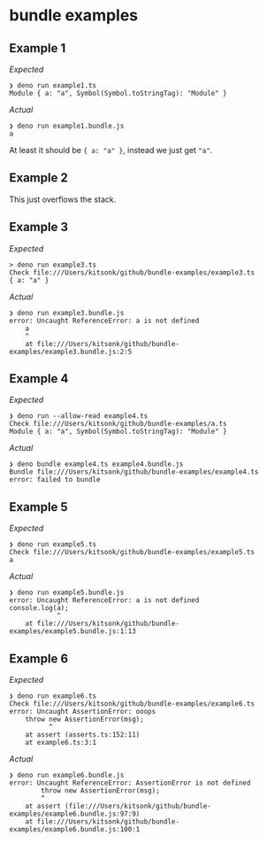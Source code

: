# bundle examples

## Example 1

*Expected*

```
❯ deno run example1.ts
Module { a: "a", Symbol(Symbol.toStringTag): "Module" }
```

*Actual*

```
❯ deno run example1.bundle.js
a
```

At least it should be `{ a: "a" }`, instead we just get `"a"`.

## Example 2

This just overflows the stack.

## Example 3

*Expected*

```
> deno run example3.ts
Check file:///Users/kitsonk/github/bundle-examples/example3.ts
{ a: "a" }
```

*Actual*

```
❯ deno run example3.bundle.js
error: Uncaught ReferenceError: a is not defined
    a
    ^
    at file:///Users/kitsonk/github/bundle-examples/example3.bundle.js:2:5
```

## Example 4

*Expected*

```
❯ deno run --allow-read example4.ts
Check file:///Users/kitsonk/github/bundle-examples/a.ts
Module { a: "a", Symbol(Symbol.toStringTag): "Module" }
```

*Actual*

```
❯ deno bundle example4.ts example4.bundle.js
Bundle file:///Users/kitsonk/github/bundle-examples/example4.ts
error: failed to bundle
```

## Example 5

*Expected*

```
❯ deno run example5.ts
Check file:///Users/kitsonk/github/bundle-examples/example5.ts
a
```

*Actual*

```
❯ deno run example5.bundle.js
error: Uncaught ReferenceError: a is not defined
console.log(a);
            ^
    at file:///Users/kitsonk/github/bundle-examples/example5.bundle.js:1:13
```

## Example 6

*Expected*

```
❯ deno run example6.ts                      
Check file:///Users/kitsonk/github/bundle-examples/example6.ts
error: Uncaught AssertionError: ooops
    throw new AssertionError(msg);
          ^
    at assert (asserts.ts:152:11)
    at example6.ts:3:1
```

*Actual*

```
❯ deno run example6.bundle.js               
error: Uncaught ReferenceError: AssertionError is not defined
        throw new AssertionError(msg);
        ^
    at assert (file:///Users/kitsonk/github/bundle-examples/example6.bundle.js:97:9)
    at file:///Users/kitsonk/github/bundle-examples/example6.bundle.js:100:1
```
